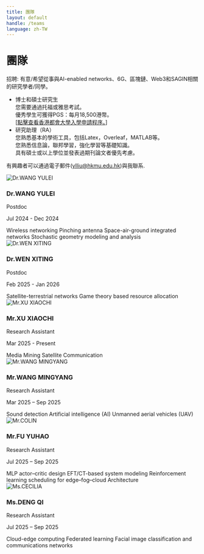 ```yaml
---
title: 團隊
layout: default
handle: /teams
language: zh-TW
---
```


<div class="p-5 text-center bg-image bg-research-img">
    <div class="d-flex justify-content-start align-items-end h-100">
      <div class="text-white text-left">
        <h1 class="page-title mb-3">團隊</h1>
        <!-- <h4 class="mb-3">Subheading</h4> -->
      </div>
    </div>
</div>

<div class="content-wrapper">
    <div class="alert alert-warning" role="alert">
        <p>
            <span class="highlight">招聘:</span> 有意/希望從事與AI-enabled networks、6G、區塊鏈、Web3和SAGIN相關的研究學者/同學。
        </p>
        <ul>
            <li>
                <span class="highlight">博士和碩士研究生</span><br>
                您需要通過托福或雅思考試。<br>
                優秀學生可獲得PGS：每月18,500港幣。<br>
                [<a href="https://admissions.hkmu.edu.hk/rpg/submit-application/" target="_blank">點擊查看香港都會大學入學申請程序。</a>]
            </li>
            <li>
                <span class="highlight">研究助理（RA）</span><br>
                您熟悉基本的學術工具，包括Latex，Overleaf，MATLAB等。<br>
                您熟悉信息論，聯邦學習，強化學習等基礎知識。<br>
                具有碩士或以上學位並發表過期刊論文者優先考慮。<br>
            </li>
        </ul>
        <p>
            有興趣者可以通過電子郵件(<a href="mailto:ylliu@hkmu.edu.hk">ylliu@hkmu.edu.hk</a>)與我聯系.
        </p>
    </div>
    <section id="team" class="team">
        <!-- <div class="section-header"></div> -->
        <div class="team-grid mb-3">
            <div class="team-member">
                <div class="member-photo">
                    <img src="{{ site.baseurl }}/assets/images/wang_ye.jpg" alt="Dr.WANG YULEI">
                </div>
                <h3>Dr.WANG YULEI</h3>
                <p class="member-title">Postdoc</p>
                <p class="member-bio">Jul 2024 - Dec 2024</p>
                <div class="member-bio">
                    <span class="badge text-bg-secondary">Wireless networking</span>
                    <span class="badge text-bg-secondary">Pinching antenna</span>
                    <span class="badge text-bg-secondary">Space-air-ground integrated networks</span>
                    <span class="badge text-bg-secondary">Stochastic geometry modeling and analysis</span>
                </div>
            </div>
            <div class="team-member">
                <div class="member-photo">
                    <img src="{{ site.baseurl }}/assets/images/wen_xiting.jpg" alt="Dr.WEN XITING">
                </div>
                <h3>Dr.WEN XITING</h3>
                <p class="member-title">Postdoc</p>
                <p class="member-bio">Feb 2025 - Jan 2026</p>
                <div class="member-bio">
                    <span class="badge text-bg-secondary">Satellite-terrestrial networks</span>
                    <span class="badge text-bg-secondary">Game theory based resource allocation</span>
                </div>
            </div>
            <!-- <div class="team-member">
                <div class="member-photo">
                    <img src="https://images.pexels.com/photos/1181686/pexels-photo-1181686.jpeg?auto=compress&cs=tinysrgb&w=300&h=300&fit=crop" alt="Mr.LUO BINGYUAN">
                </div>
                <h3>Mr.LUO BINGYUAN</h3>
                <p class="member-title">Research Assistant</p>
                <p class="member-bio">Working period</p>
                <p class="member-bio">research area</p>
            </div> -->
            <div class="team-member">
                <div class="member-photo">
                    <img src="{{ site.baseurl }}/assets/images/XU_XIAOCHI.jpg" alt="Mr.XU XIAOCHI">
                </div>
                <h3>Mr.XU XIAOCHI</h3>
                <p class="member-title">Research Assistant</p>
                <p class="member-bio">Mar 2025 - Present</p>
                <div class="member-bio">
                    <span class="badge text-bg-secondary">Media Mining</span>
                    <span class="badge text-bg-secondary">Satellite Communication</span>
                </div>
            </div>
        </div>
        <div class="team-grid mb-3">
            <div class="team-member">
                <div class="member-photo">
                    <img src="{{ site.baseurl }}/assets/images/WANG_MINGYANG.jpg" alt="Mr.WANG MINGYANG">
                </div>
                <h3>Mr.WANG MINGYANG</h3>
                <p class="member-title">Research Assistant</p>
                <p class="member-bio">Mar 2025 – Sep 2025</p>
                <div class="member-bio">
                    <span class="badge text-bg-secondary">Sound detection</span>
                    <span class="badge text-bg-secondary">Artificial intelligence (AI)</span>
                    <span class="badge text-bg-secondary">Unmanned aerial vehicles (UAV)</span>
                </div>
            </div>
            <div class="team-member">
                <div class="member-photo">
                    <img src="{{ site.baseurl }}/assets/images/colin.jpg" alt="Mr.COLIN">
                </div>
                <h3>Mr.FU YUHAO</h3>
                <p class="member-title">Research Assistant</p>
                <p class="member-bio">Jul 2025 – Sep 2025</p>
                <div class="member-bio">
                    <span class="badge text-bg-secondary">MLP actor–critic design</span>
                    <span class="badge text-bg-secondary">EFT/CT-based system modeling</span>
                    <span class="badge text-bg-secondary">Reinforcement learning scheduling for edge–fog–cloud Architecture</span>
                </div>
            </div>
            <div class="team-member">
                <div class="member-photo">
                    <img src="{{ site.baseurl }}/assets/images/cecilia.jpg" alt="Ms.CECILIA">
                </div>
                <h3>Ms.DENG QI</h3>
                <p class="member-title">Research Assistant</p>
                <p class="member-bio">Jul 2025 – Sep 2025</p>
                <div class="member-bio">
                    <span class="badge text-bg-secondary">Cloud-edge computing</span>
                    <span class="badge text-bg-secondary">Federated learning</span>
                    <span class="badge text-bg-secondary">Facial image classification and communications networks</span>
                </div>
            </div>
        </div>
    </section>
</div>